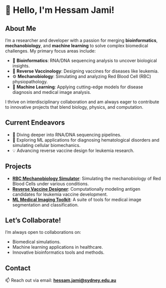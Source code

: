 # 👋 Hello, I'm Hessam Jami!  

## About Me  
I’m a researcher and developer with a passion for merging **bioinformatics**, **mechanobiology**, and **machine learning** to solve complex biomedical challenges. My primary focus areas include:  
- 🧬 **Bioinformatics**: RNA/DNA sequencing analysis to uncover biological insights.  
- 💉 **Reverse Vaccinology**: Designing vaccines for diseases like leukemia.  
- ⚙️ **Mechanobiology**: Simulating and analyzing Red Blood Cell (RBC) physiopathology.  
- 🤖 **Machine Learning**: Applying cutting-edge models for disease diagnosis and medical image analysis.  

I thrive on interdisciplinary collaboration and am always eager to contribute to innovative projects that blend biology, physics, and computation.  

## Current Endeavors  
- 🌱 Diving deeper into RNA/DNA sequencing pipelines.  
- 🏥 Exploring ML applications for diagnosing hematological disorders and simulating cellular biomechanics.  
- 💡 Advancing reverse vaccine design for leukemia research.  

## Projects  
- **[RBC Mechanobiology Simulator](#)**: Simulating the mechanobiology of Red Blood Cells under various conditions.  
- **[Reverse Vaccine Designer](#)**: Computationally modeling antigen candidates for leukemia vaccine development.  
- **[ML Medical Imaging Toolkit](#)**: A suite of tools for medical image segmentation and classification.  

## Let’s Collaborate!  
I’m always open to collaborations on:  
- Biomedical simulations.  
- Machine learning applications in healthcare.  
- Innovative bioinformatics tools and methods.  

## Contact  
📫 Reach out via email: **hessam.jami@sydney.edu.au**  
